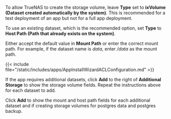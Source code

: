 &NewLine;

To allow TrueNAS to create the storage volume, leave **Type** set to **ixVolume (Dataset created automatically by the system)**.
This is recommended for a test deployment of an app but not for a full app deployment. 

To use an existing dataset, which is the recommended option, set **Type** to **Host Path (Path that already exists on the system)**.

Either accept the default value in **Mount Path** or enter the correct mount path. For example, if the dataset name is *data*, enter */data* as the mount path. 

{{< include file="/static/includes/apps/AppInstallWizardACLConfiguration.md" >}}

If the app requires additional datasets, click **Add** to the right of **Additional Storage** to show the storage volume fields.
Repeat the instructions above for each dataset to add.

Click **Add** to show the mount and host path fields for each additional dataset and if creating storage volumes for postgres data and postgres backup.